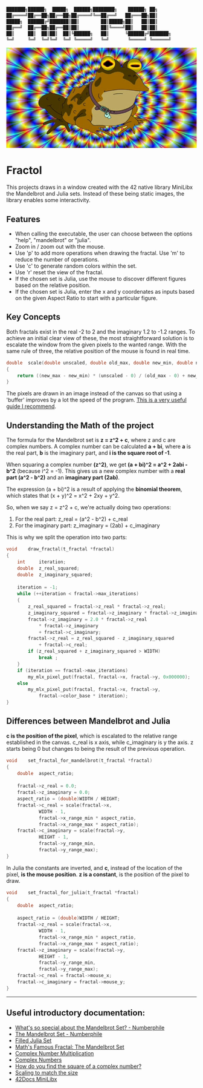 ```
███████╗██████╗  █████╗  ██████╗████████╗    ██████╗ ██╗     
██╔════╝██╔══██╗██╔══██╗██╔════╝╚══██╔══╝   ██╔═══██╗██║     
█████╗  ██████╔╝███████║██║        ██║█████╗██║   ██║██║     
██╔══╝  ██╔══██╗██╔══██║██║        ██║╚════╝██║   ██║██║     
██║     ██║  ██║██║  ██║╚██████╗   ██║      ╚██████╔╝███████╗
╚═╝     ╚═╝  ╚═╝╚═╝  ╚═╝ ╚═════╝   ╚═╝       ╚═════╝ ╚══════╝
```

![Hipnosapo](img/hipnosapo-min.jpeg)

# Fractol

This projects draws in a window created with the 42 native library MiniLibx the Mandelbrot and Julia sets. Instead of these being static images, the library enables some interactivity.

## Features
- When calling the executable, the user can choose between the options "help", "mandelbrot" or "julia".
-  Zoom in / zoom out with the mouse.
-  Use 'p' to add more operations when drawing the fractal. Use 'm' to reduce the number of operations.
-  Use 'c' to generate random colors within the set.
-  Use 'r' reset the view of the fractal.
-  If the chosen set is Julia, use the mouse to discover different figures based on the relative position.
-  If the chosen set is Julia, enter the x and y coordenates as inputs based on the given Aspect Ratio to start with a particular figure.
  
## Key Concepts
Both fractals exist in the real -2 to 2 and the imaginary 1.2 to -1.2 ranges.
To achieve an initial clear view of these, the most straightforward solution is to escalate the window from the given pixels to the wanted range. With the same rule of three, the relative position of the mouse is found in real time.

```c
double	scale(double unscaled, double old_max, double new_min, double new_max)
{
	return ((new_max - new_min) * (unscaled - 0) / (old_max - 0) + new_min);
}
```
The pixels are drawn in an image instead of the canvas so that using a 'buffer' improves by a lot the speed of the program. [This is a very useful guide I recommend](https://harm-smits.github.io/42docs/libs/minilibx/getting_started.html#writing-pixels-to-a-image).

## Understanding the Math of the project
The formula for the Mandelbrot set is **z = z^2 + c**, where z and c are complex numbers.
A complex number can be calculated **a + bi**, where **a** is the real part, **b** is the imaginary part, and **i is the square root of -1**.

When squaring a complex number **(z^2)**, we get **(a + bi)^2 = a^2 + 2abi - b^2** (because i^2 = -1).
This gives us a new complex number with a **real part (a^2 - b^2)** and an **imaginary part (2ab)**.

The expression (a + bi)^2 is a result of applying the **binomial theorem**, which states that (x + y)^2 = x^2 + 2xy + y^2.

So, when we say z = z^2 + c, we're actually doing two operations:
1. For the real part: z_real = (a^2 - b^2) + c_real
2. For the imaginary part: z_imaginary = (2ab) + c_imaginary

This is why we split the operation into two parts:
```c
void	draw_fractal(t_fractal *fractal)
{
	int		iteration;
	double	z_real_squared;
	double	z_imaginary_squared;

	iteration = -1;
	while (++iteration < fractal->max_iterations)
	{
		z_real_squared = fractal->z_real * fractal->z_real;
		z_imaginary_squared = fractal->z_imaginary * fractal->z_imaginary;
		fractal->z_imaginary = 2.0 * fractal->z_real
			* fractal->z_imaginary
			+ fractal->c_imaginary;
		fractal->z_real = z_real_squared - z_imaginary_squared
			+ fractal->c_real;
		if (z_real_squared + z_imaginary_squared > WIDTH)
			break ;
	}
	if (iteration == fractal->max_iterations)
		my_mlx_pixel_put(fractal, fractal->x, fractal->y, 0x000000);
	else
		my_mlx_pixel_put(fractal, fractal->x, fractal->y,
			fractal->color_base * iteration);
}
```

## Differences between Mandelbrot and Julia

**c is the position of the pixel**, which is escalated to the relative range established in the canvas. c_real is x axis, while c_imaginary is y the axis.
z starts being 0 but changes to being the result of the previous operation.

```c
void	set_fractal_for_mandelbrot(t_fractal *fractal)
{
	double	aspect_ratio;

	fractal->z_real = 0.0;
	fractal->z_imaginary = 0.0;
	aspect_ratio = (double)WIDTH / HEIGHT;
	fractal->c_real = scale(fractal->x,
			WIDTH - 1,
			fractal->x_range_min * aspect_ratio,
			fractal->x_range_max * aspect_ratio);
	fractal->c_imaginary = scale(fractal->y,
			HEIGHT - 1,
			fractal->y_range_min,
			fractal->y_range_max);
}
```

In Julia the constants are inverted, and **c**, instead of the location of the pixel, **is the mouse position**. **z is a constant**, is the position of the pixel to draw.
```c
void	set_fractal_for_julia(t_fractal *fractal)
{
	double	aspect_ratio;

	aspect_ratio = (double)WIDTH / HEIGHT;
	fractal->z_real = scale(fractal->x,
			WIDTH - 1,
			fractal->x_range_min * aspect_ratio,
			fractal->x_range_max * aspect_ratio);
	fractal->z_imaginary = scale(fractal->y,
			HEIGHT - 1,
			fractal->y_range_min,
			fractal->y_range_max);
	fractal->c_real = fractal->mouse_x;
	fractal->c_imaginary = fractal->mouse_y;
}
```

***

## Useful introductory documentation:

- [What's so special about the Mandelbrot Set? - Numberphile](https://www.youtube.com/watch?v=FFftmWSzgmk&list=PLt5AfwLFPxWL7NpD_DKO28XhS0Ugctkpu)
- [The Mandelbrot Set - Numberphile](https://www.youtube.com/watch?v=NGMRB4O922I)
- [Filled Julia Set](https://www.youtube.com/watch?v=oCkQ7WK7vuY)
- [Math's Famous Fractal: The Mandelbrot Set](https://www.youtube.com/watch?v=u9GAnW8xFJY)
- [Complex Number Multiplication](https://www.mathsisfun.com/algebra/complex-number-multiply.html)
- [Complex Numbers](https://www.mathsisfun.com/numbers/complex-numbers.html)
- [How do you find the square of a complex number?](https://www.quora.com/How-do-you-find-the-square-of-a-complex-number)
- [Scaling to match the size](https://stackoverflow.com/questions/17297296/scaling-to-match-the-size)
- [42Docs MiniLibx](https://harm-smits.github.io/42docs/libs/minilibx)
